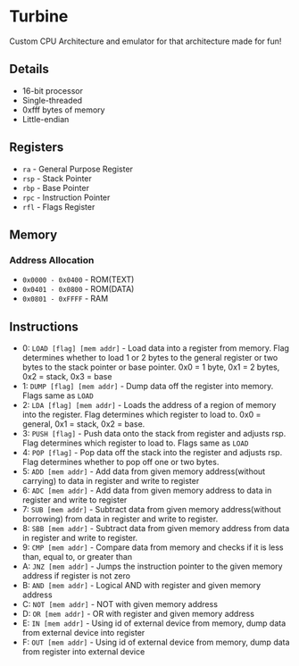 # Turbine

Custom CPU Architecture and emulator for that architecture made for fun!

## Details

- 16-bit processor
- Single-threaded
- 0xfff bytes of memory
- Little-endian

## Registers

- `ra` - General Purpose Register
- `rsp` - Stack Pointer
- `rbp` - Base Pointer
- `rpc` - Instruction Pointer
- `rfl` - Flags Register

## Memory

### Address Allocation

- `0x0000 - 0x0400` - ROM(TEXT)
- `0x0401 - 0x0800` - ROM(DATA)
- `0x0801 - 0xFFFF` - RAM

## Instructions

- 0: `LOAD [flag] [mem addr]` - Load data into a register from memory.
Flag determines whether to load 1 or 2 bytes to
 the general register or two bytes to
 the stack pointer or base pointer.
0x0 = 1 byte, 0x1 = 2 bytes, 0x2 = stack, 0x3 = base
- 1: `DUMP [flag] [mem addr]` - Dump data off the register into memory.
Flags same as `LOAD`
- 2: `LDA [flag] [mem addr]` - Loads the address of a region of memory into the register.
Flag determines which register to load to. 0x0 = general, 0x1 = stack, 0x2 = base.
- 3: `PUSH [flag]` - Push data onto the stack from register and adjusts rsp.
Flag determines which register to load to. Flags same as `LOAD`
- 4: `POP [flag]` - Pop data off the stack
into the register and adjusts rsp.
Flag determines whether to pop off one or two bytes.
- 5: `ADD [mem addr]` - Add data from given memory address(without carrying)
to data in register and write to register
- 6: `ADC [mem addr]` - Add data from given memory address to
 data in register and write to register
- 7: `SUB [mem addr]` - Subtract data from given memory address(without borrowing)
 from data in register and write to register.
- 8: `SBB [mem addr]` - Subtract data from given memory address
from data in register and write to register.
- 9: `CMP [mem addr]` - Compare data from memory and checks if it is
less than, equal to, or greater than
- A: `JNZ [mem addr]` - Jumps the instruction pointer to the
given memory address if register is not zero
- B: `AND [mem addr]` - Logical AND with register and given memory address
- C: `NOT [mem addr]` - NOT with given memory address
- D: `OR [mem addr]` - OR with register and given memory address
- E: `IN [mem addr]` - Using id of external device from memory,
dump data from external device into register
- F: `OUT [mem addr]` - Using id of external device from memory,
dump data from register into external device
